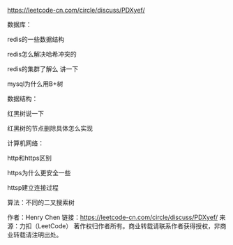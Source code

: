 https://leetcode-cn.com/circle/discuss/PDXyef/

数据库：

redis的一些数据结构

redis怎么解决哈希冲突的

redis的集群了解么 讲一下

mysql为什么用B+树

数据结构：

红黑树说一下

红黑树的节点删除具体怎么实现

计算机网络：

http和https区别

https为什么更安全一些

httsp建立连接过程

算法：不同的二叉搜索树

作者：Henry Chen
链接：https://leetcode-cn.com/circle/discuss/PDXyef/
来源：力扣（LeetCode）
著作权归作者所有。商业转载请联系作者获得授权，非商业转载请注明出处。